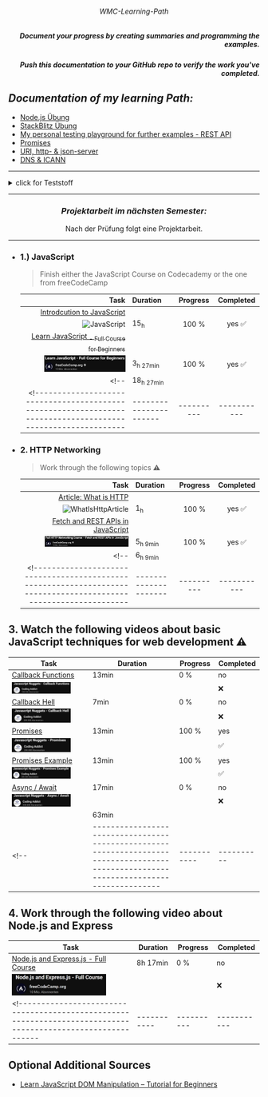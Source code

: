 ###### <p align="center"> WMC-Learning-Path </p>
 
##### <p align="right"> Document your progress by creating summaries and programming the examples.  </p>
##### <p align="right"> Push this documentation to your GitHub repo to verify the work you've completed. </p>  

## *Documentation of my learning Path:* 
- [Node.js Übung](https://github.com/IxI-Enki/WMCUebung-003)
- [StackBlitz Übung](https://github.com/IxI-Enki/WMCUebung-001)  
- [My personal testing playground for further examples - REST API](https://github.com/IxI-Enki/WmcUebung-004)
- [Promises](https://github.com/IxI-Enki/WmcUebung-005)
- [URI, http- & json-server](https://github.com/IxI-Enki/WmcUebung-006)
- [DNS & ICANN](https://github.com/IxI-Enki/WmcUebung-007)
---

<details>
  <summary> click for Teststoff </summary>

*Zusammenfassung des Teststoffs:*

- *Lernmaterialien:*  
  - Inhalte aus dem 5-stündigen Video sind prüfungsrelevant.  
  - Materialien auf Moodle sind ebenfalls prüfungsrelevant.

### *Themen für die Prüfung:*

#### *1. Asynchroner Code (Promises):*
  - Verständnis und Anwendung von asynchronem Code.  
  - Promises: Beispiele, Pseudocode schreiben und verstehen.  ✅  

#### *2. Multiple-Choice-Fragen:*  
  - *HTTP und HTTPS:* Methoden und Grundlagen.  
  - *JSON:* Was ist JSON, wie verwendet man es? Umgang mit JSON-Dateien (Vergleich mit XML).  
  - *DNS:* Grundlagen, Funktionsweise.  ✅  
  - *Fehlercodes:* Kategorien von Server- und Client-Fehlern (z. B. 404, 505, 303, 202).  ✅  

#### *3. Offene Fragen:*  
  - Unterschiede und Erklärung von synchronem und asynchronem Code.  
  - URL-Aufbau: Parameter, Struktur, Bestandteile.  ✅
  - Verständnis von HTTP-Methoden und deren Einsatz.  

#### *4. REST API (100% wichtig):*
  - Funktionalität von REST APIs erklären:  ✅  
    - Aufbau eines Requests und einer Response. ✅  
    - Daten parsen und weiterverarbeiten.  ✅  
  - Verständnis, wie REST APIs arbeiten und was sie ermöglichen.  ✅  

*Hinweis:* Alle Inhalte des Test haben gesamt eine Gewichtung von insgesamt 100 Punkten.
 
</details>

---

<div align="center">
 
### *Projektarbeit im nächsten Semester:*   
Nach der Prüfung folgt eine Projektarbeit. 
</div>

--- 

- ### 1.) JavaScript
  > Finish either the JavaScript Course on Codecademy or the one from freeCodeCamp

  <!------------------------------------------------------------------------------------------------------------|----------------------|----------|-----------|-->  
   | Task                                                                                                       | Duration             | Progress | Completed |  
   |-----------------------------------------------------------------------------------------------------------:|:---------------------|:--------:|:---------:|  
   | [ Introdcution to JavaScript ](https://www.codecademy.com/learn/introduction-to-javascript)       |                      |          |           |  
   | ![ JavaScript ](https://github.com/user-attachments/assets/15b2b634-fe97-44fa-8543-16722e1eb0f3)             | 15<sub>h</sub>       |  100 %   |  yes ✅  |  
   | [ Learn JavaScript <sub> - Full Course for Beginners</sub>](https://www.youtube.com/watch?v=PkZNo7MFNFg)    |                      |          |           |  
   |  <img src="./img/javaCodeCamp.png" alt="javaCodeCamp" width=80%>                                          | 3<sub>h 27min</sub>  |  100 %   |  yes ✅  |  
  <!--                                                                                                          | 18<sub>h 27min</sub> |          |           |-->  
  <!------------------------------------------------------------------------------------------------------------|----------------------|----------|-----------|-->  

- ### 2. HTTP Networking
  > Work through the following topics ⚠️

  <!----------------------------------------------------------------------------------------------------------------|---------------------|----------|-----------|-->  
   | Task                                                                                                           | Duration            | Progress | Completed |  
   |---------------------------------------------------------------------------------------------------------------:|:--------------------|:--------:|:---------:|  
   | [Article: What is HTTP](https://www.freecodecamp.org/news/what-is-http/)                                       |                     |          |           |  
   | ![WhatIsHttpArticle](https://github.com/user-attachments/assets/db2126a6-0dca-4704-8b70-2672e5d029e5)          | 1<sub>h</sub>       |   100 %  |  yes ✅  |  
   | [Fetch and REST APIs in JavaScript](https://www.youtube.com/watch?v=2JYT5f2isg4) |                     |          |           |  
   | <img src="./img/restCodeCamp.png" alt="restCodeCamp" width=80%>                  | 5<sub>h 9min</sub>  |   100 %  |  yes ✅  |  
  <!--                                                                                                              |  6<sub>h 9min</sub> |          |           |-->  
  <!----------------------------------------------------------------------------------------------------------------|---------------------|----------|-----------|-->  

## 3. Watch the following videos about basic JavaScript techniques for web development ⚠️

  <!-----------------------------------------------------------------------------------------------------------------------------------------|-----------|----------|-----------|-->  
   | Task                                                                                                                                    | Duration  | Progress | Completed |  
   |-----------------------------------------------------------------------------------------------------------------------------------------|-----------|----------|-----------|  
   | [ Callback Functions](https://www.youtube.com/watch?v=GWq0XETTOTk&list=PLnHJACx3NwAfRUcuKaYhZ6T5NRIpzgNGJ&index=13) |   13min   |    0 %   |    no     |  
   | <img src="./img/callbackNuggets.png" alt="callbackNuggets" width=80%>                               |           |          |    ❌     |  
   | [ Callback Hell](https://www.youtube.com/watch?v=bx9xYPt2tdc&list=PLnHJACx3NwAfRUcuKaYhZ6T5NRIpzgNGJ&index=14)      |   7min    |    0 %   |    no     |  
   | <img src="./img/callbackHellNuggets.png" alt="callbackHellNuggets" width=80%>                                    |           |          |    ❌     |  
   | [ Promises](https://www.youtube.com/watch?v=IBjmTlShf6U&list=PLnHJACx3NwAfRUcuKaYhZ6T5NRIpzgNGJ&index=15)           |   13min   |  100 %   |   yes     |  
   | <img src="./img/promisesNuggets.png" alt="promisesNuggets" width=80%>                                        |           |          |    ✅     |  
   | [ Promises Example](https://www.youtube.com/watch?v=GKVA6jYrgKc&list=PLnHJACx3NwAfRUcuKaYhZ6T5NRIpzgNGJ&index=16)   |   13min   |  100 %   |   yes     |  
   | <img src="./img/promisesExampleNuggets.png" alt="promisesExampleNuggets" width=80%>                                 |           |          |    ✅     |  
   | [ Async / Await](https://www.youtube.com/watch?v=iHrVo5fvmzE&list=PLnHJACx3NwAfRUcuKaYhZ6T5NRIpzgNGJ&index=17)      |   17min   |    0 %   |    no     |  
   | <img src="./img/asyncNuggets.png" alt="asyncNuggetsNuggets" width=80%>                                       |           |          |    ❌     |  
   |                                                                                                                                         |   63min   |          |           |  
  <!--|--------------------------------------------------------------------------------------------------------------------------------------|-----------|----------|-----------|-->  

## 4. Work through the following video about Node.js and Express

  <!------------------------------------------------------------------------------------------------------------|-----------|----------|-----------|-->  
   | Task                                                                                                       | Duration  | Progress | Completed |  
   |------------------------------------------------------------------------------------------------------------|-----------|----------|-----------|  
   | [Node.js and Express.js - Full Course](https://www.youtube.com/watch?app=desktop&v=Oe421EPjeBE)            | 8h 17min  |   0 %    |    no     |  
   | <img src="./img/nodejsCodeCamp.png" alt="nodejsCodeCamp" width=80%>            |           |          |    ❌     |  
  <!------------------------------------------------------------------------------------------------------------|-----------|----------|-----------|-->  
   


## Optional Additional Sources

- [Learn JavaScript DOM Manipulation – Tutorial for Beginners](https://www.youtube.com/watch?v=IWRS_AM2fiE)

